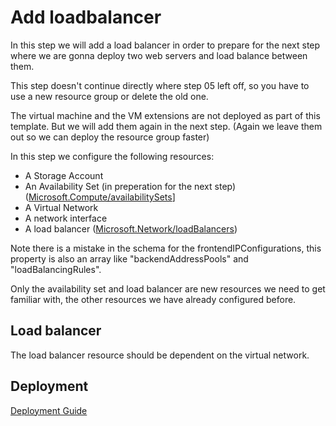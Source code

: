 # Add loadbalancer
In this step we will add a load balancer in order to prepare for the next step where we are gonna deploy two web servers and load balance between them. 

This step doesn't continue directly where step 05 left off, so you have to use a new resource group or delete the old one. 

The virtual machine and the VM extensions are not deployed as part of this template. But we will add them again in the next step. 
(Again we leave them out so we can deploy the resource group faster)

In this step we configure the following resources:
- A Storage Account
- An Availability Set (in preperation for the next step) ([Microsoft.Compute/availabilitySets](https://github.com/Azure/azure-resource-manager-schemas/blob/master/schemas/2015-08-01/Microsoft.Compute.json#L7-L33)]
- A Virtual Network
- A network interface
- A load balancer ([Microsoft.Network/loadBalancers](https://github.com/Azure/azure-resource-manager-schemas/blob/master/schemas/2015-08-01/Microsoft.Network.json#L500-L556))

Note there is a mistake in the schema for the frontendIPConfigurations, this property is also an array like "backendAddressPools" and "loadBalancingRules". 

Only the availability set and load balancer are new resources we need to get familiar with, the other resources we have already configured before. 

## Load balancer
The load balancer resource should be dependent on the virtual network. 

## Deployment
[Deployment Guide](../docs/deployment.md)